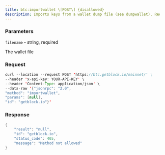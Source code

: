 ```yaml
---
title: btc:importwallet \[POST\] {disallowed}
description: Imports keys from a wallet dump file (see dumpwallet). Requires a newwallet backup to include imported keys.Note Use “getwalletinfo” to query the scanning progress.
---
```


### Parameters


`filename` - string, required

The wallet file

### Request

``` java
curl --location --request POST 'https://btc.getblock.io/mainnet/' \
--header 'x-api-key: YOUR-API-KEY' \
--header 'Content-Type: application/json' \
--data-raw '{"jsonrpc": "2.0",
"method": "importwallet",
"params": [null],
"id": "getblock.io"}'
```

###  Response

``` java
{
    "result": "null",
    "id": "getblock.io",
    "status_code": 405,
    "message": "Method not allowed"
}
```

